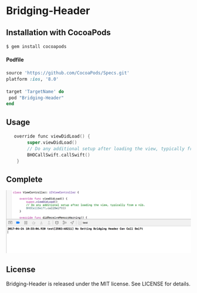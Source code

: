 Bridging-Header
============

## Installation with CocoaPods

```bash
$ gem install cocoapods
```
#### Podfile

```ruby
source 'https://github.com/CocoaPods/Specs.git'
platform :ios, '8.0'

target 'TargetName' do
 pod "Bridging-Header"
end
```

## Usage

```objective-c
   override func viewDidLoad() {
        super.viewDidLoad()
        // Do any additional setup after loading the view, typically from a nib.
        BHOCallSwift.callSwift()
    }
```

## Complete
<p align="center" >
  <img src="https://github.com/reiya/Bridging-Header/blob/1.0.0/Pod/Assets/complete.png" alt="Bridging-Header" title="Bridging-Header">
</p>

## License

Bridging-Header is released under the MIT license. See LICENSE for details.